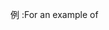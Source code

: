 <span data-ttu-id="d557a-101">例 :</span><span class="sxs-lookup"><span data-stu-id="d557a-101">For an example of</span></span>